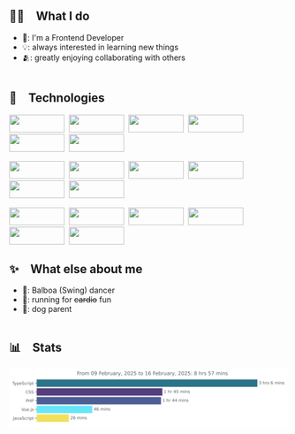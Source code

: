 ## 🧑‍💻 What I do
- 🧮: I'm a Frontend Developer
- 💡: always interested in learning new things
- 🫂: greatly enjoying collaborating with others
<br/><br/>
## 🤖 Technologies
<p float="left">
  <img src="https://img.shields.io/badge/JavaScript-323330?style=for-the-badge&logo=javascript&logoColor=F7DF1E" width="100" height="32" />&nbsp;
  <img src="https://img.shields.io/badge/TypeScript-007ACC?style=for-the-badge&logo=typescript&logoColor=white" width="100" height="32" />&nbsp;
  <img src="https://img.shields.io/badge/Vue%20js-35495E?style=for-the-badge&logo=vuedotjs&logoColor=4FC08D" width="100" height="32" />&nbsp;
  <img src="https://img.shields.io/badge/Svelte-4A4A55?style=for-the-badge&logo=svelte&logoColor=FF3E00" width="100" height="32" />&nbsp;
  <img src="https://img.shields.io/badge/React-20232A?style=for-the-badge&logo=react&logoColor=61DAFB" width="100" height="32" />&nbsp;
  <img src="https://img.shields.io/badge/Redux-593D88?style=for-the-badge&logo=redux&logoColor=white" width="100" height="32" />&nbsp;
</p>
<p float="left">
  <img src="https://img.shields.io/badge/backbone%20js-0071B5?style=for-the-badge&logo=backbone.js&logoColor=white" width="100" height="32" />&nbsp;
  <img src="https://img.shields.io/badge/PHP-777BB4?style=for-the-badge&logo=php&logoColor=white" width="100" height="32" />&nbsp;
  <img src="https://img.shields.io/badge/GraphQl-E10098?style=for-the-badge&logo=graphql&logoColor=white" width="100" height="32" />&nbsp;
  <img src="https://img.shields.io/badge/next%20js-000000?style=for-the-badge&logo=nextdotjs&logoColor=white" width="100" height="32" />&nbsp;
  <img src="https://img.shields.io/badge/Sass-CC6699?style=for-the-badge&logo=sass&logoColor=white" width="100" height="32" />&nbsp;
  <img src="https://img.shields.io/badge/Tailwind_CSS-38B2AC?style=for-the-badge&logo=tailwind-css&logoColor=white" width="100" height="32" />&nbsp;
</p>
<p float="left">
  <img src="https://img.shields.io/badge/Vite-B73BFE?style=for-the-badge&logo=vite&logoColor=FFD62E" width="100" height="32" />&nbsp;
  <img src="https://img.shields.io/badge/Jest-C21325?style=for-the-badge&logo=jest&logoColor=white" width="100" height="32" />&nbsp;
  <img src="https://img.shields.io/badge/Jasmine-8A4182?style=for-the-badge&logo=Jasmine&logoColor=white" width="100" height="32" />&nbsp;
  <img src="https://img.shields.io/badge/Cypress-17202C?style=for-the-badge&logo=cypress&logoColor=white" width="100" height="32" />&nbsp;
  <img src="https://img.shields.io/badge/Playwright-45ba4b?style=for-the-badge&logo=Playwright&logoColor=white" width="100" height="32" />&nbsp;
  <img src="https://img.shields.io/badge/Selenium-43B02A?style=for-the-badge&logo=Selenium&logoColor=white" width="100" height="32" />&nbsp;
</p>

## ✨ What else about me
- 💃: Balboa (Swing) dancer
- 🏃: running for ~~cardio~~ fun
- 🐶: dog parent
<br/><br/>
## 📊 Stats
<img
  src="https://github.com/fracado/fracado/blob/main/images/stat.svg"
  alt="WakaTime Stats"
/>
<br/><br/>
